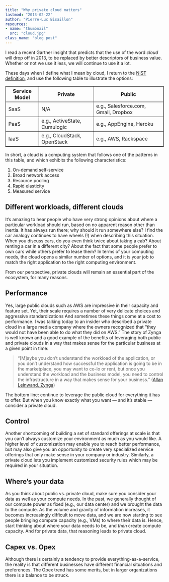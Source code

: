 ```yaml
---
title: "Why private cloud matters"
lastmod: "2013-02-22"
author: "Pierre-Luc Bisaillon"
resources:
- name: "thumbnail"
  src: "cloud.jpg"
class_name: "blog post"
---
```


<p>I read a recent Gartner insight that predicts that the use of the word <em>cloud</em> will drop off in 2013, to be replaced by better descriptors of business value. Whether or not we use it less, we will continue to use it a lot.</p><p>These days when I define what I mean by cloud, I return to the <a href="http://csrc.nist.gov/publications/nistpubs/800-145/SP800-145.pdf">NIST definition</a>, and use the following table to illustrate the options:</p><table border="1" cellpadding="2"><tbody><tr><th>Service Model</th><th>Private</th><th>Public</th></tr><tr><td>SaaS</td><td>N/A</td><td>e.g., Salesforce.com, Gmail, Dropbox</td></tr><tr><td>PaaS</td><td>e.g., ActiveState, Cumulogic</td><td>e.g., AppEngine, Heroku</td></tr><tr><td>IaaS</td><td>e.g., CloudStack, OpenStack</td><td>e.g., AWS, Rackspace</td></tr></tbody></table><p>In short, a cloud is a computing system that follows one of the patterns in this table, and which exhibits the following characteristics:</p><ol><li>On-demand self-service</li><li>Broad network access</li><li>Resource pooling</li><li>Rapid elasticity</li><li>Measured service</li></ol><h2>Different workloads, different clouds</h2><p>It’s amazing to hear people who have very strong opinions about where a particular workload should run, based on no apparent reason other than inertia. It has always run there; why should it run somewhere else? I find the car analogy continues to have wheels (!) when describing this situation. When you discuss cars, do you even think twice about taking a cab? About renting a car in a different city? About the fact that some people prefer to own cars while others prefer to lease them? In terms of your computing needs, the cloud opens a similar number of options, and it is your job to match the right application to the right computing environment.</p><p>From our perspective, private clouds will remain an essential part of the ecosystem, for many reasons.</p><h2>Performance</h2><p>Yes, large public clouds such as AWS are impressive in their capacity and feature set. Yet, their scale requires a number of very delicate choices and aggressive standardizations  And sometimes these things come at a cost to performance. I was talking today to an insider who described a private cloud in a large media company where the owners recognized that “they would not have been able to do what they did on AWS.” The story of Zynga is well known and a good example of the benefits of leveraging both public and private clouds in a way that makes sense for the particular business at a given point in time:</p><blockquote><p>“[M]aybe you don’t understand the workload of the application, or you don’t understand how successful the application is going to be in the marketplace, you may want to co-lo or rent, but once you understand the workload and the business model, you need to control the infrastructure in a way that makes sense for your business.” (<a href="http://www.techrepublic.com/blog/datacenter/the-evolution-of-zyngas-zcloud-interview-with-cto-of-infrastructure-allan-leinwand/5426" target="_blank">Allan Leinwand, Zynga</a>)</p></blockquote><p>The bottom line: continue to leverage the public cloud for everything it has to offer. But when you know exactly what you want — and it’s stable — consider a private cloud.</p><h2>Control</h2><p>Another shortcoming of building a set of standard offerings at scale is that you can’t always customize your environment as much as you would like. A higher level of customization may enable you to reach better performance, but may also give you an opportunity to create very specialized service offerings that only make sense in your company or industry. Similarly, a private cloud lets you implement customized security rules which may be required in your situation.</p><h2>Where’s your data</h2><p>As you think about public vs. private cloud, make sure you consider your data as well as your compute needs. In the past, we generally thought of our compute power as fixed (e.g., our data center) and we brought the data to the compute. As the volume and gravity of information increases, it becomes increasingly difficult to move data, and we are now starting to see people bringing compute capacity (e.g., VMs) to where their data is. Hence, start thinking about where your data needs to be, and <em>then</em> create compute capacity. And for private data, that reasoning leads to private cloud.</p><h2>Capex vs. Opex</h2><p>Although there is certainly a tendency to provide everything-as-a-service, the reality is that different businesses have different financial situations and preferences. The Opex trend has some merits, but in larger organizations there is a balance to be struck.</p>